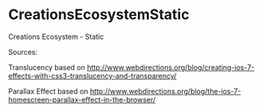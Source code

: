 # CreationsEcosystemStatic
Creations Ecosystem - Static


Sources:

Translucency based on http://www.webdirections.org/blog/creating-ios-7-effects-with-css3-translucency-and-transparency/

Parallax Effect based on http://www.webdirections.org/blog/the-ios-7-homescreen-parallax-effect-in-the-browser/
